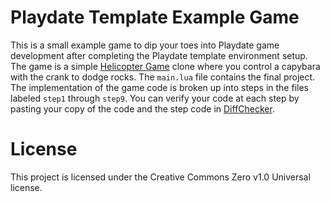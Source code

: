 # Playdate Template Example Game
This is a small example game to dip your toes into Playdate game development after completing the Playdate template environment setup. The game is a simple [Helicopter Game](https://www.addictinggames.com/clicker/helicopter-game) clone where you control a capybara with the crank to dodge rocks. The `main.lua` file contains the final project. The implementation of the game code is broken up into steps in the files labeled `step1` through `step9`. You can verify your code at each step by pasting your copy of the code and the step code in [DiffChecker](https://www.diffchecker.com/).

# License
This project is licensed under the Creative Commons Zero v1.0 Universal license.
